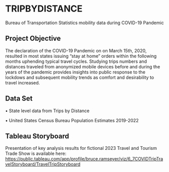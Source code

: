 # TRIPBYDISTANCE
Bureau of Transportation Statistics mobility data during COVID-19 Pandemic
## Project Objective
The declaration of the COVID-19 Pandemic on on March 15th, 2020, resulted in most states issuing “stay at home” orders within the following months uphending typical travel cycles. Studying trips numbers and distances traveled from anonymized mobile devices before and during the years of the pandemic provides insights into public response to the lockdows and subsequent mobility trends as comfort and desirability to travel increased. 
## Data Set
•	State level data from Trips by Distance

•	United States Census Bureau Population Estimates 2019-2022
## Tableau Storyboard
Presentation of key analysis results for fictional 2023 Travel and Tourism Trade Show is available here: https://public.tableau.com/app/profile/bruce.ramseyer/viz/6_7COVIDTripTravelStoryboard/TravelTripStoryboard
